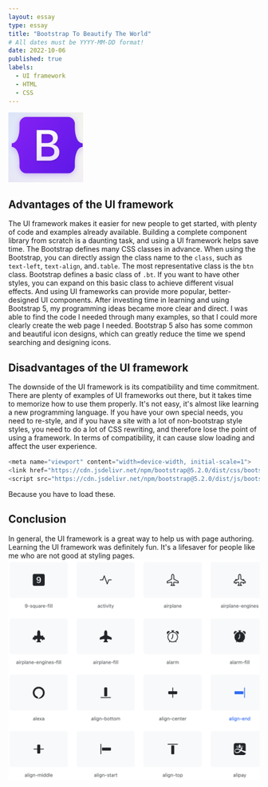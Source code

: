 ```yaml
---
layout: essay
type: essay
title: "Bootstrap To Beautify The World"
# All dates must be YYYY-MM-DD format!
date: 2022-10-06
published: true
labels:
  - UI framework
  - HTML
  - CSS
---
```


<img class="img-fluid" src="../img/boostrap2.png" width="150px">

## Advantages of the UI framework

The UI framework makes it easier for new people to get started, with plenty of code and examples already available. Building a complete component library from scratch is a daunting task, and using a UI framework helps save time. The Bootstrap defines many CSS classes in advance. When using the Bootstrap, you can directly assign the class name to the `class`, such as `text-left`, `text-align`, and`.table`. The most representative class is the `btn` class. Bootstrap defines a basic class of `.bt`. If you want to have other styles, you can expand on this basic class to achieve different visual effects. And using UI frameworks can provide more popular, better-designed UI components. After investing time in learning and using Bootstrap 5, my programming ideas became more clear and direct. I was able to find the code I needed through many examples, so that I could more clearly create the web page I needed. Bootstrap 5 also has some common and beautiful icon designs, which can greatly reduce the time we spend searching and designing icons.

## Disadvantages of the UI framework

The downside of the UI framework is its compatibility and time commitment. There are plenty of examples of UI frameworks out there, but it takes time to memorize how to use them properly. It's not easy, it's almost like learning a new programming language. If you have your own special needs, you need to re-style, and if you have a site with a lot of non-bootstrap style styles, you need to do a lot of CSS rewriting, and therefore lose the point of using a framework. In terms of compatibility, it can cause slow loading and affect the user experience.

```cpp
<meta name="viewport" content="width=device-width, initial-scale=1">
<link href="https://cdn.jsdelivr.net/npm/bootstrap@5.2.0/dist/css/bootstrap.min.css" rel="stylesheet">
<script src="https://cdn.jsdelivr.net/npm/bootstrap@5.2.0/dist/js/bootstrap.bundle.min.js"></script>
```
Because you have to load these.

## Conclusion
In general, the UI framework is a great way to help us with page authoring. Learning the UI framework was definitely fun. It's a lifesaver for people like me who are not good at styling pages.
<img class="img-fluid" src="../img/boostrap1.png">



